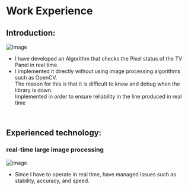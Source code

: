 # Work Experience

## Introduction:
![image](https://user-images.githubusercontent.com/30209848/59494092-65427100-8ec7-11e9-9d91-a87d769ec804.png)
- I have developed an Algorithm that checks the Pixel status of the TV Panel in real time. <br>
- I implemented it directly without using image processing algorithms such as OpenCV. <br>
The reason for this is that it is difficult to know and debug when the library is down. <br> 
Implemented in order to ensure reliability in the line produced in real time <br>
<br>

## Experienced technology:

### real-time large image processing
![image](https://user-images.githubusercontent.com/30209848/59494145-7f7c4f00-8ec7-11e9-9c81-e30b12b97e8c.png)
- Since I have to operate in real time, have managed issues such as stability, accuracy, and speed.

<br>
